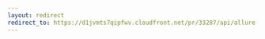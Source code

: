 ```yaml
---
layout: redirect
redirect_to: https://d1jvmts7qipfwv.cloudfront.net/pr/33287/api/allure-report/index.html
---
```

